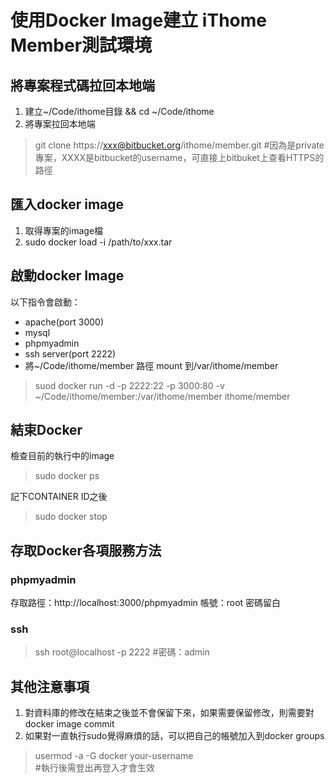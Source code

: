 # 使用Docker Image建立 iThome Member測試環境

## 將專案程式碼拉回本地端

 1. 建立~/Code/ithome目錄 &&  cd ~/Code/ithome
 2. 將專案拉回本地端 
 > git clone https://xxx@bitbucket.org/ithome/member.git  #因為是private專案，XXXX是bitbucket的username，可直接上bitbuket上查看HTTPS的路徑

## 匯入docker image

 1. 取得專案的image檔
 2. sudo docker load -i /path/to/xxx.tar

## 啟動docker Image
以下指令會啟動：

 - apache(port 3000)
 - mysql
 - phpmyadmin
 - ssh server(port 2222)
 - 將~/Code/ithome/member 路徑 mount 到/var/ithome/member

> suod docker run -d -p 2222:22 -p 3000:80 -v  ~/Code/ithome/member:/var/ithome/member ithome/member

## 結束Docker
檢查目前的執行中的image
> sudo docker ps 

記下CONTAINER ID之後

> sudo docker stop <container id>

## 存取Docker各項服務方法

### phpmyadmin
存取路徑：http://localhost:3000/phpmyadmin
帳號：root
密碼留白

### ssh
> ssh root@localhost -p 2222 
> \#密碼：admin


## 其他注意事項

 1. 對資料庫的修改在結束之後並不會保留下來，如果需要保留修改，則需要對docker image commit
 2. 如果對一直執行sudo覺得麻煩的話，可以把自己的帳號加入到docker groups
 
> usermod -a -G docker your-username   
> \#執行後需登出再登入才會生效

